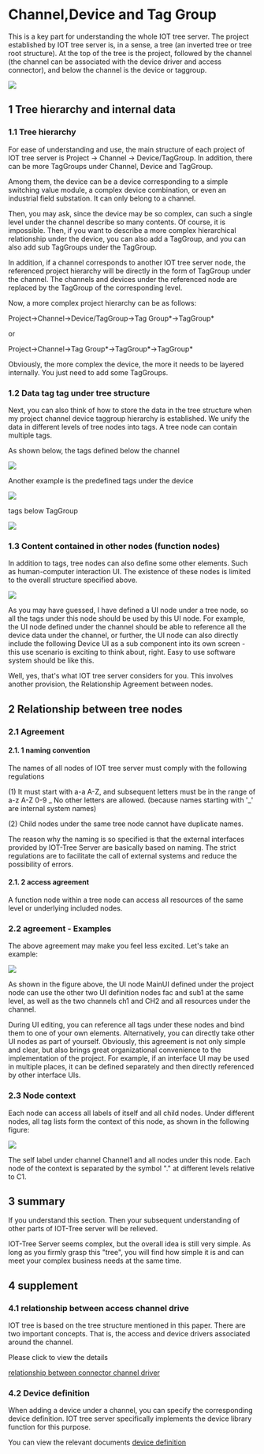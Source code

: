 Channel,Device and Tag Group
==




This is a key part for understanding the whole IOT tree server. The project established by IOT tree server is, in a
sense, a tree (an inverted tree or tree root structure). At the top of the tree is the project, followed by the
channel (the channel can be associated with the device driver and access connector), and below the channel is the device
or taggroup.


<img src="../img/tree1.png"/>

## 1 Tree hierarchy and internal data

### 1.1 Tree hierarchy

For ease of understanding and use, the main structure of each project of IOT tree server is Project -> Channel ->
Device/TagGroup. In addition, there can be more TagGroups under Channel, Device and TagGroup.

Among them, the device can be a device corresponding to a simple switching value module, a complex device combination,
or even an industrial field substation. It can only belong to a channel.

Then, you may ask, since the device may be so complex, can such a single level under the channel describe so many
contents. Of course, it is impossible. Then, if you want to describe a more complex hierarchical relationship under the
device, you can also add a TagGroup, and you can also add sub TagGroups under the TagGroup.

In addition, if a channel corresponds to another IOT tree server node, the referenced project hierarchy will be directly
in the form of TagGroup under the channel. The channels and devices under the referenced node are replaced by the
TagGroup of the corresponding level.

Now, a more complex project hierarchy can be as follows:

Project->Channel->Device/TagGroup->Tag Group*->TagGroup*

or

Project->Channel->Tag Group*->TagGroup*->TagGroup*

Obviously, the more complex the device, the more it needs to be layered internally. You just need to add some TagGroups.

### 1.2 Data tag tag under tree structure

Next, you can also think of how to store the data in the tree structure when my project channel device taggroup
hierarchy is established. We unify the data in different levels of tree nodes into tags. A tree node can contain
multiple tags.

As shown below, the tags defined below the channel

<img src="../img/tree_tag1.png"/>


Another example is the predefined tags under the device

<img src="../img/tree_tag2.png"/>



tags below TagGroup

<img src="../img/tree_tag3.png"/>

### 1.3 Content contained in other nodes (function nodes)

In addition to tags, tree nodes can also define some other elements. Such as human-computer interaction UI. The
existence of these nodes is limited to the overall structure specified above.

<img src="../img/tree_hmis.png"/>



As you may have guessed, I have defined a UI node under a tree node, so all the tags under this node should be used by
this UI node. For example, the UI node defined under the channel should be able to reference all the device data under
the channel, or further, the UI node can also directly include the following Device UI as a sub component into its own
screen - this use scenario is exciting to think about, right. Easy to use software system should be like this.

Well, yes, that's what IOT tree server considers for you. This involves another provision, the Relationship Agreement
between nodes.

## 2 Relationship between tree nodes

### 2.1 Agreement

#### 2.1. 1 naming convention

The names of all nodes of IOT tree server must comply with the following regulations

(1) It must start with a-a A-Z, and subsequent letters must be in the range of a-z A-Z 0-9 _ No other letters are
allowed. (because names starting with '_' are internal system names)

(2) Child nodes under the same tree node cannot have duplicate names.

The reason why the naming is so specified is that the external interfaces provided by IOT-Tree Server are basically
based on naming. The strict regulations are to facilitate the call of external systems and reduce the possibility of
errors.

#### 2.1. 2 access agreement

A function node within a tree node can access all resources of the same level or underlying included nodes.

### 2.2 agreement - Examples

The above agreement may make you feel less excited. Let's take an example:

<img src="../img/tree_r1.png">




As shown in the figure above, the UI node MainUI defined under the project node can use the other two UI definition
nodes fac and sub1 at the same level, as well as the two channels ch1 and CH2 and all resources under the channel.

During UI editing, you can reference all tags under these nodes and bind them to one of your own elements.
Alternatively, you can directly take other UI nodes as part of yourself. Obviously, this agreement is not only simple
and clear, but also brings great organizational convenience to the implementation of the project. For example, if an
interface UI may be used in multiple places, it can be defined separately and then directly referenced by other
interface UIs.

### 2.3 Node context

Each node can access all labels of itself and all child nodes. Under different nodes, all tag lists form the context of
this node, as shown in the following figure:

<img src="../img/tree_cxt1.png">



The self label under channel Channel1 and all nodes under this node. Each node of the context is separated by the
symbol "." at different levels relative to C1.

## 3 summary

If you understand this section. Then your subsequent understanding of other parts of IOT-Tree server will be relieved.

IOT-Tree Server seems complex, but the overall idea is still very simple. As long as you firmly grasp this "tree", you
will find how simple it is and can meet your complex business needs at the same time.

## 4 supplement

### 4.1 relationship between access channel drive

IOT tree is based on the tree structure mentioned in this paper. There are two important concepts. That is, the access
and device drivers associated around the channel.

Please click to view the details

[relationship between connector channel driver][ch_conn_drv]

### 4.2 Device definition

When adding a device under a channel, you can specify the corresponding device definition. IOT tree server specifically
implements the device library function for this purpose.

You can view the relevant documents [device definition][dev_def]


[ch_conn_drv]:./ch_conn_drv.md

[dev_def]:../device/index.md
